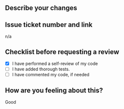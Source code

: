 ## Describe your changes

## Issue ticket number and link
n/a
## Checklist before requesting a review
- [x] I have performed a self-review of my code
- [ ] I have added thorough tests.
- [ ] I have commented my code, if needed

## How are you feeling about this?
Good